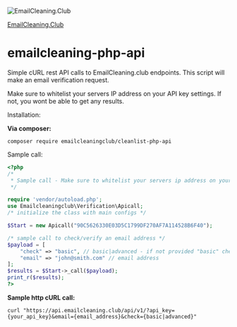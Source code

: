 ![EmailCleaning.Club](https://emailcleaning.club/wp-content/uploads/emailcleaningclublogo.png)

[EmailCleaning.Club](https://emailcleaning.club)
# emailcleaning-php-api
Simple cURL rest API calls to EmailCleaning.club endpoints. This script will make an email verification request.

Make sure to whitelist your servers IP address on your API key settings. If not, you wont be able to get any results.

Installation:

**Via composer:**

`composer require emailcleaningclub/cleanlist-php-api`

Sample call:

```php
<?php
/*
 * Sample call - Make sure to whitelist your servers ip address on your account in order to have proper responses
 */

require 'vendor/autoload.php';
use Emailcleaningclub\Verification\Apicall;
/* initialize the class with main configs */

$Start = new Apicall("90C5626330E03D5C1799DF270AF7A114528B6F40");

/* sample call to check/verify an email address */
$payload = [
	"check" => "basic", // basic|advanced - if not provided "basic" check type is used.
	"email" => "john@smith.com" // email address
];
$results = $Start->_call($payload);
print_r($results);
?>
```

**Sample http cURL call:**

`
curl "https://api.emailcleaning.club/api/v1/?api_key={your_api_key}&email={email_address}&check={basic|advanced}"
`
